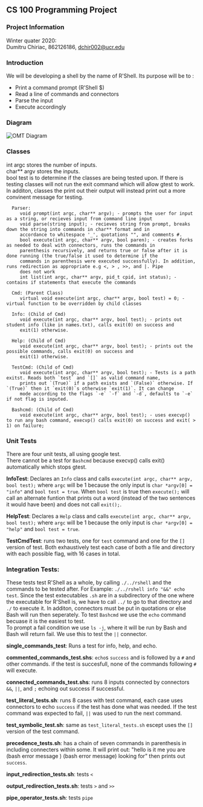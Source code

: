 ## CS 100 Programming Project
   
### Project Information
Winter quater 2020:  
Dumitru Chiriac, 862126186, dchir002@ucr.edu   

### Introduction
We will be developing a shell by the name of R'Shell. Its purpose will be to :  
* Print a command prompt (R'Shell $)
* Read a line of commands and connectors
* Parse the input
* Execute accordingly

### Diagram
![OMT Diagram](https://github.com/cs100/assignment-fartinwind/blob/master/images/OMT%20Diagram.png?raw=true)
### Classes
int argc stores the number of inputs.  
char** argv stores the inputs.  
bool test is to determine if the classes are being tested upon. If there is testing classes will not run the exit command which will allow gtest to work. In additon, classes the print out their output will instead print out a more convinent message for testing.

      Parser:
         void prompt(int argc, char** argv); - prompts the user for input as a string, or recieves input from command line input
         void parse(string input); - recieves string from prompt, breaks down the string into commands in char** format and in 
         accordance to whitespace '_', quotations "", and comments #. 
         bool execute(int argc, char** argv, bool paren); - creates forks as needed to deal with connectors, runs the commands in   
         parenthesis recursively, and returns true or false after it is done running (the true/false it used to determine if the 
         commands in parenthesis were executed successfully). In addition, runs redirection as appropriate e.g <, > , >>, and |. Pipe  
         does not work
         int list(int argc, char** argv, pid_t cpid, int status); - contains if statements that execute the commands
      
      Cmd: (Parent Class)
         virtual void execute(int argc, char** argv, bool test) = 0; - virtual function to be overridden by child classes
     
      Info: (Child of Cmd)
         void execute(int argc, char** argv, bool test); - prints out student info (like in names.txt), calls exit(0) on success and 
         exit(1) otherwise.
         
      Help: (Child of Cmd)
         void execute(int argc, char** argv, bool test); - prints out the possible commands, calls exit(0) on success and 
         exit(1) otherwise.
      
      TestCmd: (Child of Cmd)
         void execute(int argc, char** argv, bool test); - Tests is a path exitst. Reads both `test` and `[]` as valid command name, 
         prints out `(True)` if a path exists and `(False)` otherwise. If `(True)` then it `exit(0)`s otherwise `exit(1)`. It can change 
         mode according to the flags `-e` `-f` and `-d`, defaults to `-e` if not flag is inputed. 
         
      Bashcmd: (Child of Cmd)
         void execute(int argc, char** argv, bool test); - uses execvp() to run any bash command, execvp() calls exit(0) on success and exit( > 1) on failure;
         

### Unit Tests
There are four unit tests, all using google test.  
There cannot be a test for `Bashcmd` because execvp() calls exit() automatically which stops gtest.  
  
**InfoTest**: Declares an `Info` class and calls `execute(int argc, char** argv, bool test);` where `argc` will be 1 because the only input is `char *argv[0] = "info"` and `bool test = true`. When `bool test` is true then `execute();` will call an alternate funtion that prints out a word (instead of the two sentences it would have been) and does not call `exit();`.  
  
**HelpTest**: Declares a `Help` class and calls `execute(int argc, char** argv, bool test);` where `argc` will be 1 because the only input is `char *argv[0] = "help"` and `bool test = true`.  
  
**TestCmdTest**: runs two tests, one for `test` command and one for the `[]` version of test. Both exhaustively test each case of both a file and directory with each possible flag, with 16 cases in total.

### Integration Tests:
These tests test R'Shell as a whole, by calling `./../rshell` and the commands to be tested after. For Example: `./../rshell info "&&" echo test`. Since the test extecutables `.sh` are in a subdirectory of the one where the executable for R'Shell is, we have to call `../` to go to that directory and `./` to execute it. In additon, connectors must be put in quotations or else Bash will run then seperately. To test `Bashcmd` we use the `echo` command becuase it is the easiest to test.  
To prompt a fail condition we use `ls -j`, where it will be run by Bash and Bash will return fail. We use this to test the `||` connector.  
  
**single_commands_test**: Runs a test for info, help, and echo.  
  
**commented_commands_test.shs**: `echo`s `success` and is followed by a `#` and other commands. if the test is succesfull, none of the commands following `#` will execute.  
  
**connected_commands_test.shs**: runs 8 inputs connected by connectors `&&`, `||`, and `;` echoing out success if successful.  
  
**test_literal_tests.sh**: runs 8 cases with test command, each case uses connectors to echo `success` if the test has done what was needed. If the test command was expected to fail, `||` was used to run the next command.  
  
**test_symbolic_test.sh**: same as `test_literal_tests.sh` escept uses the `[]` version of the test command.  
  
**precedence_tests.sh**: has a chain of seven commands in parenthesis in including connecters within some. It will print out: "hello is it me you are (bash error message ) (bash error message) looking for" then prints out `success`.

**input_redirection_tests.sh**: tests `<`  
  
**output_redirection_tests.sh**: tests `>` and `>>`  
  
**pipe_operator_tests.sh**: tests `pipe`
